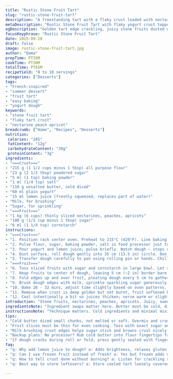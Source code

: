 ```yaml
---
title: "Rustic Stone Fruit Tart"
slug: "rustic-stone-fruit-tart"
description: "A freestanding tart with a flaky crust loaded with nectarines, peaches, and apricots tossed in sugar and cornstarch. Uses yogurt and cold butter for tender dough. Bakes until golden with caramelizing fruit edges. Serve warm with yogurt or vanilla ice cream. Nut free, egg free, simple dessert showcasing fresh summer fruits. Slightly adjusted sugar and cornstarch ratio. A hint of lemon zest replaces water for brightness in dough. Skip the water if dough is moist enough. Easy to handle dough forming rustic pleats."
metaDescription: "Rustic Stone Fruit Tart with flaky yogurt crust topped with nectarines, peaches, apricots. Golden caramelized edges, tender fruit, quick prep and bake time."
ogDescription: "Golden tart edge crackling, juicy stone fruits dusted with sugar and cornstarch. Yogurt dough tender, lemon brightens crust. Serve warm with ice cream or yogurt."
focusKeyphrase: "Rustic Stone Fruit Tart"
date: 2025-09-28
draft: false
image: rustic-stone-fruit-tart.jpg
author: "Emma"
prepTime: PT35M
cookTime: PT30M
totalTime: PT65M
recipeYield: "8 to 10 servings"
categories: ["Desserts"]
tags:
- "French-inspired"
- "summer dessert"
- "fruit tart"
- "easy baking"
- "yogurt dough"
keywords:
- "stone fruit tart"
- "flaky tart crust"
- "nectarine peach apricot"
breadcrumb: ["Home", "Recipes", "Desserts"]
nutrition: 
 calories: "285"
 fatContent: "12g"
 carbohydrateContent: "38g"
 proteinContent: "3g"
ingredients:
- "===Crust==="
- "215 g (1 1/2 cups minus 1 tbsp) all purpose flour"
- "23 g (2 1/2 tbsp) powdered sugar"
- "5 ml (1 tsp) baking powder"
- "1 ml (1/4 tsp) salt"
- "110 g unsalted butter, cold diced"
- "60 ml plain yogurt"
- "15 ml lemon juice (freshly squeezed, replaces part of water)"
- "Milk, for brushing"
- "Sugar, for sprinkling"
- "===Fruit==="
- "1 kg (6 cups) thinly sliced nectarines, peaches, apricots"
- "100 g (1/2 cup minus 1 tbsp) sugar"
- "6 ml (1 1/4 tsp) cornstarch"
instructions:
- "===Crust==="
- "1. Position rack center oven. Preheat to 215°C (420°F). Line baking sheet with parchment."
- "2. Pulse flour, sugar, baking powder, salt in food processor just to mix. Add butter; pulse until bits resemble coarse peas, some pea size bits okay but avoid overmixing or too crumbly."
- "3. Pour yogurt and lemon juice; pulse briefly. Watch dough – stops clumping? Add 5 ml cold water only if dry. Handle quickly. Form a disk — don't overwork; warm hands ruin texture."
- "4. Dust surface, roll dough gently into 35 cm (13.5 in) circle. Don’t worry about perfect edges."
- "5. Transfer dough carefully to pan using rolling pin or hands. Chill 10 mins if too soft to handle."
- "===Fruit==="
- "6. Toss sliced fruits with sugar and cornstarch in large bowl. Let sit to macerate and release juice, 5 minutes max or fruit mush."
- "7. Heap fruits to center of dough, leaving 5 cm (~2 in) border bare. Fruits pile high but balanced to avoid sogginess."
- "8. Fold edges up and over fruit, pleating dough every 5 cm to gather and partially enclose filling. No seal needed; rustic look preferred."
- "9. Brush dough edges with milk, sprinkle sparkling sugar generously over crust for crunch and shine."
- "10. Bake 28 - 32 mins, adjust time slightly based on oven patterns. Look for golden crust edges, bubbling fruit juices visible through folds, slight caramelization. Listen for gentle crackling edges."
- "11. Remove when crust is deep golden but not burnt, fruit softened but not collapsed."
- "12. Cool intentionally a bit so juices thicken; serve warm or slightly cooled with plain yogurt (for breakfast vibe) or vanilla ice cream (dessert style)."
introduction: "Stone fruits, nectarines, peaches, apricots. Juicy, sweet, tart punch all at once. Tried hand pie style, but rustic tart—better texture, faster. The crisp buttery crust meets tender fruit; edges caramelize, crackle in oven heat. Yogurt in dough cuts fat, adds hint tang, gives tender crumb without gluey texture. Lemon juice in dough swap for water wakes up flour, stops dough from becoming stiff. You could skip it, but I like the subtle brightness it brings to the crust. Sugar just enough to let fruit shine without drowning it. Cornstarch thickens juices, prevents soggy bottom which I've wrecked before. Rustic, loose pleats give charm and let fruit juices escape but not flood. Don't shy from imperfect folds—they're part of the appeal and flavor. Get a good bake; watch crust color over timer. The best signal after years in kitchen is sight and sound—the bubbling, crackling signals done. Serve hot with cold yogurt or ice cream, contrast in temperature and texture makes it sing."
ingredientsNote: "Ingredient swaps matter here. Butter must be cold, diced, not melted or soft—too warm and crust loses flakiness. Yogurt instead of sour cream adds tang without excess fat, but sour cream works too if that's what you have. Powdered sugar keeps crust tender—regular granulated sugar could make it gritty, so if no powdered, blitz granulated sugar briefly in coffee grinder or food processor to make fine. Baking powder is a slight lift, but if omitted, don't expect fluff—still flat crisp crust. Lemon juice adds acid to dough, helps gluten relax, makes dough easier to roll, and adds slight brightness. If you prefer no lemon, add cold water instead. Fruit mix is flexible—any juicy stone fruit combo works well. Adjust sugar depending on fruit ripeness. Cornstarch quantity is crucial; too much results in gummy filling, too little leaves runny mess. Keep fruit slices thin for even cooking. If fruits soggy, toss in a bit more cornstarch—but cautiously."
instructionsNote: "Technique matters. Cold ingredients and minimal mixing keep crust flaky—warm hands make dough sticky and tough. Process flour and butter in bursts, not a blur. Dough just forms when pressed, no dry or overly sticky patches. Roll gently with minimum flour—too much flour dries dough causing cracks during fold. Folding edges pleated loosely traps fruit but lets juices bubble out—avoid sealing completely, fruit needs air or crust wilts. Milk brushing helps sugars stick and crust brown; use whole milk for richness or almond milk if dairy-free. Watch oven temp; oven hotspots burnt edge too fast? Rotate tray halfway or lower temp 5-10 degrees for next batch. Baking time depends on fruit water content and slice thickness; thicker slices need more time but risk mush. Look for golden edges, fruit bubbling, light crackling sounds as done markers. Cool tart 5-10 minutes to let juices thicken—cutting hot makes it runny. If crust soggy next time, chill dough longer before baking or pre-bake crust for 5 minutes. Serve warm with creamy contrast. Tried freezing tart — crust soggy on reheating. Best fresh or next day cold for breakfast with yogurt."
tips:
- "Cold butter diced small chunks, not melted or soft. Overmix and crumbly ruins crust - pulse short bursts in processor. Dough just clumping, spots of flour okay. Roll gently, dust minimal flour or dough dries and cracks folding edges. I skip water unless dough looks dry, then add teaspoon slow. Lemon juice helps relax gluten, bright crust without stiffness. Don’t skip chilling if dough soft; hands warm ruin texture fast. Rustically pleated edges trap fruit but open so juices bubble out, no sealed rim here."
- "Fruit slices must be thin for even cooking. Toss with exact sugar and cornstarch ratio, more cornstarch toughens but too little soggy too fast. Macerate briefly max 5 minutes or fruit releases juice too quick. Heap fruit high but balanced so no soggy bottom; fats in crust and yogurt cut fat so crust holds structure. Watch oven, 215°C high heat caramelizes edges fast but crackling sound signals doneness, listen close. Rotate tray halfway if oven spots hot."
- "Milk brushing crust edges helps sugar stick and browns crust nicely. Whole milk richer, dairy-free can use unsweetened almond milk. Sprinkle sparkling sugar generously after brushing, adds crunch and shine. Don’t seal edges, rough pleats sag cold but bubble open in oven. Dough rests 10 mins in fridge if too soft to handle - this saves folding disasters. Keep timing close, longer bake dries fruit into mushy mess versus juicy soft."
- "Backup plans: No processor? Rub cold butter into flour fingertips fast till pea size bits. No powdered sugar? Blitz granulated sugar briefly in grinder or processor to powder. Sour cream swap for yogurt possible, adds richness but heavier dough, possibly denser crust. If fruit soggy, toss bit more cornstarch cautiously. Frozen fruit? Use more cornstarch, less sugar for excess moisture control."
- "If dough cracks during roll or fold, press gently sealed with fingers or patch with scraps. Dough slightly sticky, cold hands help. Dough too dry add water teaspoon at time only; too wet dust more flour and chill. To avoid soggy crust chill dough longer or pre-bake crust 5 mins before fruit fill. Rustic look tolerates imperfections; folds imperfect but charm. Serve just warm with yogurt or vanilla ice cream cold – contrast hits right texture and temperature notes."
faq:
- "q: Why add lemon juice to dough? a: Adds brightness, relaxes gluten so dough rolls easier, avoids stiff crumb. Skip if want denser texture but crust might feel tougher. Works better than water here."
- "q: Can I use frozen fruit instead of fresh? a: Yes but frozen adds moisture. Increase cornstarch, reduce sugar slightly. Toss fruit frozen or partially thawed but drain excess. More cornstarch stops soggy bottom but don’t overdo or filling gets gummy."
- "q: How to tell crust done without burning? a: Listen for crackling sounds, bubbling fruit juice through folds. Edges golden deep but not burnt. If burning too fast, lower oven temp 5-10 degrees or rotate tray mid-bake. Visual and sound cues beat timers."
- "q: Best way to store leftovers? a: Store cooled tart loosely covered fridge few days. Reheat gentle, not microwave to keep crust from sogging. Avoid freezing if can; crust soggy after thaw. Next day cold great with yogurt breakfast style."

---
```

